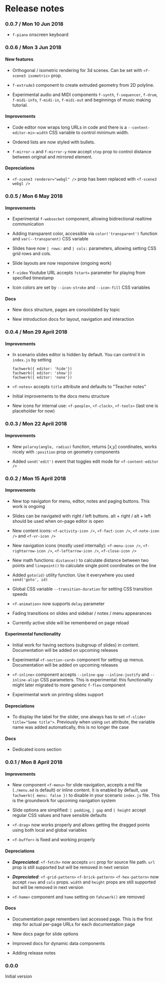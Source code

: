 # Release notes

### 0.0.7 / Mon 10 Jun 2018

* `f-piano` onscreen keyboard

### 0.0.6 / Mon 3 Jun 2018

#### New features

* Orthogonal / isometric rendering for 3d scenes. Can be set with `<f-scene3 isometric>` prop.

* `f-extrude3` component to create extruded geometry from 2D polyline.

* Experimental audio and MIDI components `f-synth`, `f-sequencer`, `f-drum`, `f-midi-info`, `f-midi-in`, `f-midi-out` and beginnings of music making tutorial.

#### Improvements

* Code editor now wraps long URLs in code and there is a `--content-editor-min-width` CSS variable to control minimum width.

* Ordered lists are now styled with bullets.

* `f-mirror-x` and `f-mirror-y` now accept `step` prop to control distance between original and mirrored element.

#### Depreciations

* `<f-scene3 renderer="webgl" />` prop has been replaced with `<f-scene3 webgl />`

### 0.0.5 / Mon 6 May 2018

#### Improvements

* Experimental `f-websocket` component, allowing bidirectional realtime communication

* Adding transparent color, accessible via `color('transparent')` function and `var(--transparent)` CSS variable

* Slides have now `| rows:` and `| cols:` parameters, allowing setting CSS grid rows and cols.

* Slide layouts are now responsive (ongoing work)

* `f-video` Youtube URL accepts `?start=` parameter for playing from specified timestamp

* Icon colors are set by `--icon-stroke` and `--icon-fill` CSS variables

#### Docs

* New docs structure, pages are consolidated by topic

* New introduction docs for layout, navigation and interaction

### 0.0.4 / Mon 29 April 2018

#### Improvements

* In scenario slides editor is hidden by default. You can control it in `index.js` by setting
      
      fachwerk({ editor: 'hide'})
      fachwerk({ editor: 'show'})
      fachwerk({ editor: 'none'})

* `<f-notes>` accepts `title` attribute and defaults to "Teacher notes"

* Initial improvements to the docs menu structure

* New icons for internal use: `<f-people>`, `<f-clock>`, `<f-tools>` (last one is placeholder for now)

### 0.0.3 / Mon 22 April 2018

#### Improvements

* New `polarxy(angle, radius)` function, returns [x,y] coordinates, works nicely with `:position` prop on geometry components

* Added `send('edit')` event that toggles edit mode for `<f-content-editor />`

### 0.0.2 / Mon 15 April 2018

#### Improvements

* New top navigaton for menu, editor, notes and paging buttons. This work is ongoing

* Slides can be navigated with right / left buttons. alt + right / alt + left should be used when on-page editor is open

* New content icons: `<f-activity-icon />`, `<f-fact-icon />`, `<f-note-icon />` and `<f-vr-icon />`

* New navigation icons (mostly used internally): `<f-menu-icon />`, `<f-rightarrow-icon />`, `<f-leftarrow-icon />`, `<f-close-icon />`

* New math functions: `distance()` to calculate distance between two points and `linepoint()` to calculate single point coordinates on the line

* Added `goto(id)` utility function. Use it everywhere you used `send('goto', id)`

* Global CSS variable `--transition-duration` for setting CSS transition speeds

* `<f-animation>` now supports `delay` parameter

* Fading transitions on slides and sidebar / notes / menu appearances

* Currently active slide will be remembered on page reload

#### Experimental functionality

* Initial work for having sections (subgroup of slides) in content. Documentation will be added on upcoming releases

* Experimental `<f-section-card>` component for setting up menus. Documentation will be added on upcoming releases

* `<f-inline>` component accepts `--inline-gap` `--inline-justify` and `--inline-align` CSS parameters. This is experimental: this functionality might later migrated to more generic `f-flex` component

* Experimental work on printing slides support

#### Depreciations

* To display the label for the slider, one always has to set `<f-slider title="Some title">`. Previously when using `set` attribute, the variable name was added automatically, this is no longer the case

#### Docs

* Dedicated icons section


### 0.0.1 / Mon 8 April 2018

#### Improvements

* New component `<f-menu>` for slide navigation, accepts a md file (`./menu.md` is default) or inline content. It is enabled by default, use `fachwerk({ menu: false })` to disable in your scenario `index.js` file. This is the groundwork for upcoming navigation system

* Slide options are simplified: `| padding`, `| gap` and `| height` accept regular CSS values and  have sensible defaults

* `<f-drag>` now works properly and allows getting the dragged points using both local and global variables

* `<f-buffer>` is fixed and working properly

#### Depreciations

* ***Depreciated***: `<f-fetch>` now accepts `src` prop for source file path.
`url` prop is still supported but will be removed in next version

* ***Depreciated***: `<f-grid-pattern>` `<f-brick-pattern>` `<f-hex-pattern>` now accept `rows` and `cols` props.
`width` and `height` props are still supported but will be removed in next version

* `<f-home>` component and `home` setting on `fahcwerk()` are removed

#### Docs

* Documentation page remembers last accessed page. This is the first step for actual per-page URLs for each documentation page

* New docs page for slide options

* Improved docs for dynamic data components

* Adding release notes

### 0.0.0

Initial version



